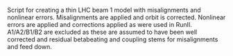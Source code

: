 Script for creating a thin LHC beam 1 model with misalignments and nonlinear errors.
Misalignments are applied and orbit is corrected.
Nonlinear errors are applied and corrections applied as were used in RunII.
A1/A2/B1/B2 are excluded as these are assumed to have been well corrected and residual betabeating and
coupling stems for misalignments and feed down.